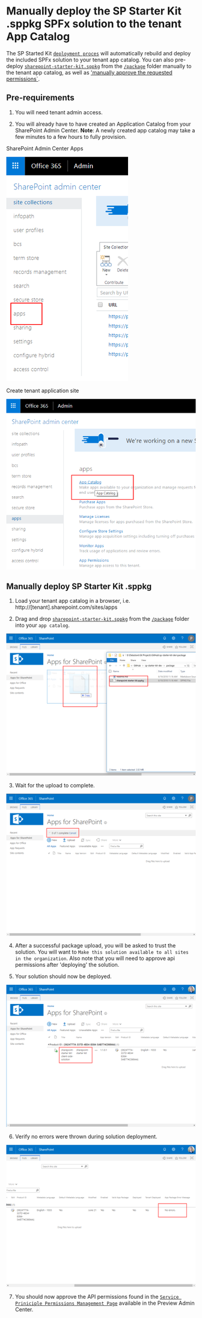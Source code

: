 # Manually deploy the SP Starter Kit .sppkg SPFx solution to the tenant App Catalog

The SP Started Kit [`deployment proces`](../provisiniong/readme.md) will automatically rebuild and deploy the included SPFx solution to your tenant app catalog. You can also pre-deploy [`sharepoint-starter-kit.sppkg`](../package/sharepoint-starter-kit.sppkg) from the [`/package`](../package) folder manually to the tenant app catalog, as well as ['manually approve the requested permissions`](api-management.md).

## Pre-requirements

1. You will need tenant admin access.

2. You will already have to have created an Application Catalog from your SharePoint Admin Center. **Note**: A newly created app catalog may take a few minutes to a few hours to fully provision.

SharePoint Admin Center Apps

![SharePoint Admin Center](../assets/images/app-catalog-01.png)

Create tenant application site

![SharePoint Admin Center](../assets/images/app-catalog-02.png)


## Manually deploy SP Starter Kit .sppkg

1. Load your tenant app catalog in a browser, i.e. http://[tenant].sharepoint.com/sites/apps

2. Drag and drop [`sharepoint-starter-kit.sppkg`](../package/sharepoint-starter-kit.sppkg) from the [`/package`](../package) folder into your `app catalog`.

![Application Catalog](../assets/images/spfx-solution-deployment-manual-01.png)

3. Wait for the upload to complete.

![Application Catalog](../assets/images/spfx-solution-deployment-manual-02.png)

4. After a successful package upload, you will be asked to trust the solution. You will want to `Make this solution available to all sites in the organization`. Also note that you will need to approve api permissions after 'deploying' the solution.

5. Your solution should now be deployed.

![Application Catalog](../assets/images/spfx-solution-deployment-manual-04.png)

6. Verify no errors were thrown during solution deployment.

![Application Catalog](../assets/images/spfx-solution-deployment-manual-05.png)

7. You should now approve the API permissions found in the [`Service Priniciple Permissions Management Page`](api-management.md) available in the Preview Admin Center.